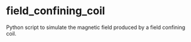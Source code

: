# field_confining_coil
Python script to simulate the magnetic field produced by a field confining coil.
